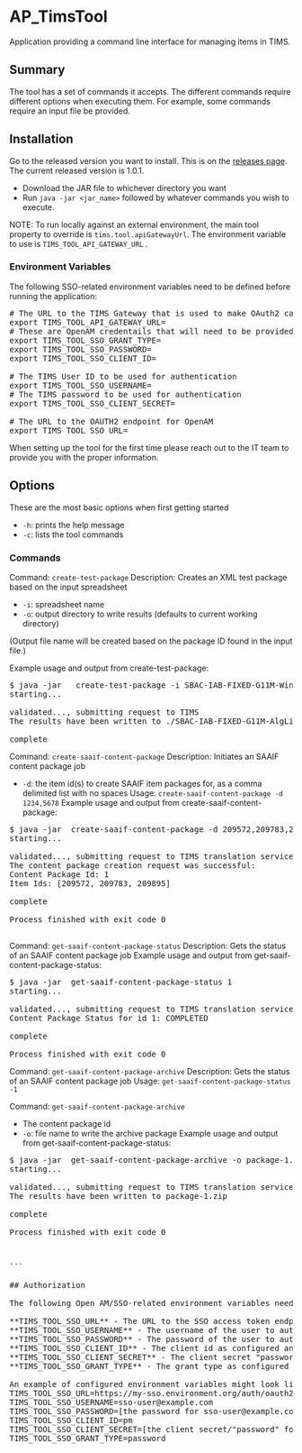# AP_TimsTool

Application providing a command line interface for managing items in TIMS.

## Summary

The tool has a set of commands it accepts.  The different commands require different options when executing them.  For example, some commands require an input file be provided.

## Installation

Go to the released version you want to install.  This is on the [releases page](https://github.com/SmarterApp/AP_TimsTool/releases).  The current released version is 1.0.1.

- Download the JAR file to whichever directory you want
- Run `java -jar <jar_name>` followed by whatever commands you wish to execute.

NOTE: To run locally against an external environment, the main tool property to override is `tims.tool.apiGatewayUrl`. The environment variable to use is `TIMS_TOOL_API_GATEWAY_URL` .

### Environment Variables

The following SSO-related environment variables need to be defined before running the application:

<pre>
# The URL to the TIMS Gateway that is used to make OAuth2 calls to TIMS
export TIMS_TOOL_API_GATEWAY_URL=
# These are OpenAM credentails that will need to be provided for the TIMS environment
export TIMS_TOOL_SSO_GRANT_TYPE=
export TIMS_TOOL_SSO_PASSWORD=
export TIMS_TOOL_SSO_CLIENT_ID=

# The TIMS User ID to be used for authentication
export TIMS_TOOL_SSO_USERNAME=
# The TIMS password to be used for authentication
export TIMS_TOOL_SSO_CLIENT_SECRET=

# The URL to the OAUTH2 endpoint for OpenAM
export TIMS_TOOL_SSO_URL=
</pre>

When setting up the tool for the first time please reach out to the IT team to provide you with the proper information.

## Options

These are the most basic options when first getting started

- `-h`: prints the help message
- `-c`: lists the tool commands 

### Commands
Command: `create-test-package` 
Description: Creates an XML test package based on the input spreadsheet

- `-i`: spreadsheet name
- `-o`: output directory to write results (defaults to current working directory)

(Output file name will be created based on the package ID found in the input file.)

Example usage and output from create-test-package:

<pre>
$ java -jar <jar-name>  create-test-package -i SBAC-IAB-FIXED-G11M-Winter-2017-2018.xlsx -o .
starting...

validated..., submitting request to TIMS
The results have been written to ./SBAC-IAB-FIXED-G11M-AlgLin.xml

complete
</pre>

Command: `create-saaif-content-package`
Description: Initiates an SAAIF content package job
- `-d`: the item id(s) to create SAAIF item packages for, as a comma delimited list with no spaces
Usage: `create-saaif-content-package -d 1234,5678`
Example usage and output from create-saaif-content-package:

<pre>
$ java -jar <jar-name> create-saaif-content-package -d 209572,209783,209895
starting...

validated..., submitting request to TIMS translation service
The content package creation request was successful:
Content Package Id: 1
Item Ids: [209572, 209783, 209895]

complete

Process finished with exit code 0

</pre>

Command: `get-saaif-content-package-status`
Description: Gets the status of an SAAIF content package job 
Example usage and output from get-saaif-content-package-status:

<pre>
$ java -jar <jar-name> get-saaif-content-package-status 1
starting...

validated..., submitting request to TIMS translation service
Content Package Status for id 1: COMPLETED

complete

Process finished with exit code 0
</pre>

Command: `get-saaif-content-package-archive`
Description: Gets the status of an SAAIF content package job 
Usage: `get-saaif-content-package-status -1`

Command: `get-saaif-content-package-archive`
- The content package id
- `-o`: file name to write the archive package
Example usage and output from get-saaif-content-package-status:

<pre>
$ java -jar <jar-name> get-saaif-content-package-archive -o package-1.zip 1
starting...

validated..., submitting request to TIMS translation service
The results have been written to package-1.zip

complete

Process finished with exit code 0
<pre>


```

## Authorization

The following Open AM/SSO-related environment variables need to be defined before running the application:

**TIMS_TOOL_SSO_URL** - The URL to the SSO access token endpoint  
**TIMS_TOOL_SSO_USERNAME** - The username of the user to authenticate against Open AM    
**TIMS_TOOL_SSO_PASSWORD** - The password of the user to authenticate against Open AM  
**TIMS_TOOL_SSO_CLIENT_ID** - The client id as configured and stored in Open AM. This is a public identifier for the application    
**TIMS_TOOL_SSO_CLIENT_SECRET** - The client secret "password" as configured and stored in Open AM.  
**TIMS_TOOL_SSO_GRANT_TYPE** - The grant type as configured in Open AM - the value for this in most instances is `password`
   
An example of configured environment variables might look like this:
TIMS_TOOL_SSO_URL=https://my-sso.environment.org/auth/oauth2/access_token?realm=/sbac
TIMS_TOOL_SSO_USERNAME=sso-user@example.com
TIMS_TOOL_SSO_PASSWORD=[the password for sso-user@example.com]
TIMS_TOOL_SSO_CLIENT_ID=pm
TIMS_TOOL_SSO_CLIENT_SECRET=[the client secret/"password" for the pm client]
TIMS_TOOL_SSO_GRANT_TYPE=password